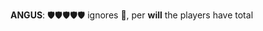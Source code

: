 **ANGUS**: :shield::shield::shield::shield::shield: ignores :no_entry_sign:, per __will__ the players have total